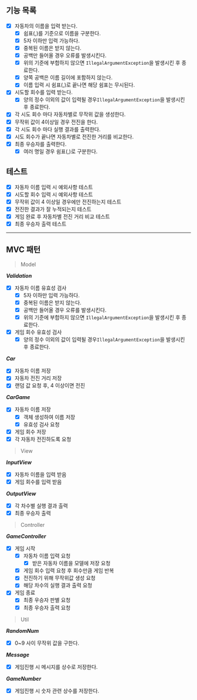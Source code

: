 ## 기능 목록

- [x]  자동차의 이름을 입력 받는다.
    - [x]  쉽표(,)를 기준으로 이름을 구분한다.
    - [x]  5자 이하만 입력 가능하다.
    - [x]  중복된 이름은 받지 않는다.
    - [x]  공백만 들어올 경우 오류를 발생시킨다.
    - [x]  위의 기준에 부합하지 않으면 `IllegalArgumentException`을 발생시킨 후 종료한다.
    - [x]  양쪽 공백은 이름 길이에 포함하지 않는다.
    - [x]  이름 입력 시 쉼표(,)로 끝나면 해당 쉼표는 무시된다.
- [x]  시도할 회수를 입력 받는다.
    - [x]  양의 정수 이외의 값이 입력될 경우`IllegalArgumentException`을 발생시킨 후 종료한다.
- [x]  각 시도 회수 마다 자동차별로 무작위 값을 생성한다.
- [x]  무작위 값이 4이상일 경우 전진을 한다.
- [x]  각 시도 회수 마다 실행 결과를 출력한다.
- [x]  시도 회수가 끝나면 자동차별로 전진한 거리를 비교한다.
- [x]  최종 우승자를 출력한다.
    - [x]  여러 명일 경우 쉼표(,)로 구분한다.

## 테스트

- [x]  자동차 이름 입력 시 예외사항 테스트
- [x]  시도할 회수 입력 시 예외사항 테스트
- [x]  무작위 값이 4 이상일 경우에만 전진하는지 테스트
- [x]  전진한 결과가 잘 누적되는지 테스트
- [x]  게임 완료 후 자동차별 전진 거리 비교 테스트
- [x]  최종 우승자 출력 테스트

---

## MVC 패턴

> Model
>

***Validation***

- [x]  자동차 이름 유효성 검사
    - [x]  5자 이하만 입력 가능하다.
    - [x]  중복된 이름은 받지 않는다.
    - [x]  공백만 들어올 경우 오류를 발생시킨다.
    - [x]  위의 기준에 부합하지 않으면 `IllegalArgumentException`을 발생시킨 후 종료한다.
- [x]  게임 회수 유효성 검사
    - [x]  양의 정수 이외의 값이 입력될 경우`IllegalArgumentException`을 발생시킨 후 종료한다.

***Car***

- [x]  자동차 이름 저장
- [x]  자동차 전진 거리 저장
- [x]  랜덤 값 요청 후, 4 이상이면 전진

***CarGame***

- [x]  자동차 이름 저장
    - [x]  객체 생성하여 이름 저장
    - [x]  유효성 검사 요청
- [x]  게임 회수 저장
- [x]  각 자동차 전진하도록 요청

> View
>

***InputView***

- [x]  자동차 이름을 입력 받음
- [x]  게임 회수를 입력 받음

***OutputView***

- [x]  각 차수별 실행 결과 출력
- [x]  최종 우승자 출력

> Controller
>

***GameController***

- [x]  게임 시작
    - [x]  자동차 이름 입력 요청
        - [x]  받은 자동차 이름을 모델에 저장 요청
    - [x]  게임 회수 입력 요청 후 회수만큼 게임 반복
    - [x]  전진하기 위해 무작위값 생성 요청
    - [x]  해당 차수의 실행 결과 출력 요청
- [x]  게임 종료
    - [x]  최종 우승자 판별 요청
    - [x]  최종 우승자 출력 요청

> Util

***RandomNum***

- [x] 0~9 사이 무작위 값을 구한다.

***Message***

- [x] 게임진행 시 메시지를 상수로 저장한다.

***GameNumber***

- [x] 게임진행 시 숫자 관련 상수를 저장한다.